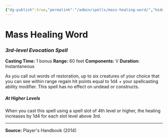 ```yaml
---
{"dg-publish":true,"permalink":"/admin/spells/mass-healing-word/","hide":true,"updated":"2025-08-05T19:49:54.729+01:00"}
---
```


# Mass Healing Word
### *3rd-level Evocation Spell*
**Casting Time:** 1 bonus
**Range:** 60 feet
**Components:** V
**Duration:** Instantaneous

As you call out words of restoration, up to six creatures of your choice that you can see within range regain hit points equal to 1d4 + your spellcasting ability modifier. This spell has no effect on undead or constructs.

##### At Higher Levels
When you cast this spell using a spell slot of 4th level or higher, the healing increases by 1d4 for each slot level above 3rd.

---
**Source:** Player's Handbook (2014)